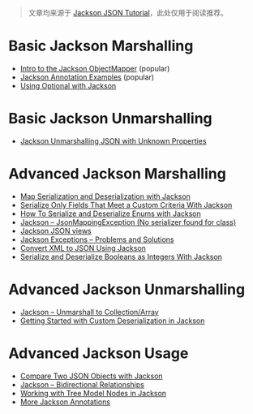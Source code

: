 > 文章均来源于 [Jackson JSON Tutorial](https://www.baeldung.com/jackson)，此处仅用于阅读推荐。

# Basic Jackson Marshalling

- [Intro to the Jackson ObjectMapper](https://www.baeldung.com/jackson-object-mapper-tutorial) (popular)
- [Jackson Annotation Examples](https://www.baeldung.com/jackson-annotations) (popular)
- [Using Optional with Jackson](https://www.baeldung.com/jackson-optional)

# Basic Jackson Unmarshalling

- [Jackson Unmarshalling JSON with Unknown Properties](https://www.baeldung.com/jackson-deserialize-json-unknown-properties)

# Advanced Jackson Marshalling

- [Map Serialization and Deserialization with Jackson](https://www.baeldung.com/jackson-map)
- [Serialize Only Fields That Meet a Custom Criteria With Jackson](https://www.baeldung.com/jackson-serialize-field-custom-criteria)
- [How To Serialize and Deserialize Enums with Jackson](https://www.baeldung.com/jackson-serialize-enums)
- [Jackson – JsonMappingException (No serializer found for class) ](https://www.baeldung.com/jackson-jsonmappingexception)
- [Jackson JSON views](https://www.baeldung.com/jackson-json-view-annotation)
- [Jackson Exceptions – Problems and Solutions](https://www.baeldung.com/jackson-exception)
- [Convert XML to JSON Using Jackson](https://www.baeldung.com/jackson-convert-xml-json)
- [Serialize and Deserialize Booleans as Integers With Jackson](https://www.baeldung.com/jackson-booleans-as-integers)

# Advanced Jackson Unmarshalling

- [Jackson – Unmarshall to Collection/Array](https://www.baeldung.com/jackson-collection-array)
- [Getting Started with Custom Deserialization in Jackson](https://www.baeldung.com/jackson-deserialization)

# Advanced Jackson Usage

- [Compare Two JSON Objects with Jackson](https://www.baeldung.com/jackson-compare-two-json-objects)
- [Jackson – Bidirectional Relationships](https://www.baeldung.com/jackson-bidirectional-relationships-and-infinite-recursion)
- [Working with Tree Model Nodes in Jackson](https://www.baeldung.com/jackson-json-node-tree-model)
- [More Jackson Annotations](https://www.baeldung.com/jackson-advanced-annotations)